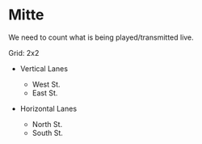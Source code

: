 # Mitte

We need to count what is being played/transmitted live.

Grid: 2x2

* Vertical Lanes
    - West St.
    - East St.

* Horizontal Lanes
    - North St.
    - South St.
